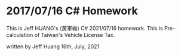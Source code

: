 # 2017/07/16 C# Homework

This is Jeff HUANG's (黃軍維)  C# 2021/07/16 homework.
This is Pre-calculation of Taiwan's Vehicle License Tax.

written by Jeff Huang 16th, July, 2021
